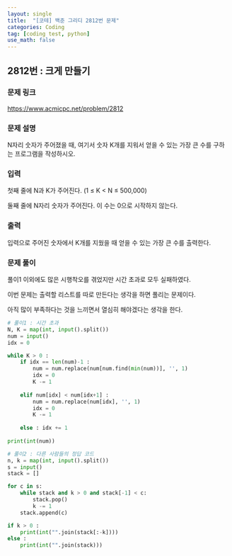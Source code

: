 ```yaml
---
layout: single
title:  "[코테] 백준 그리디 2812번 문제"
categories: Coding
tag: [coding test, python]
use_math: false
---
```


## 2812번 : 크게 만들기
### 문제 링크
<https://www.acmicpc.net/problem/2812>

### 문제 설명
N자리 숫자가 주어졌을 때, 여기서 숫자 K개를 지워서 얻을 수 있는 가장 큰 수를 구하는 프로그램을 작성하시오.

### 입력
첫째 줄에 N과 K가 주어진다. (1 ≤ K < N ≤ 500,000)

둘째 줄에 N자리 숫자가 주어진다. 이 수는 0으로 시작하지 않는다.

### 출력
입력으로 주어진 숫자에서 K개를 지웠을 때 얻을 수 있는 가장 큰 수를 출력한다.

### 문제 풀이
풀이1 이외에도 많은 시행착오를 겪었지만 시간 초과로 모두 실패하였다.

이번 문제는 출력할 리스트를 따로 만든다는 생각을 하면 풀리는 문제이다.

아직 많이 부족하다는 것을 느끼면서 열심히 해야겠다는 생각을 한다.


```python
# 풀이1 : 시간 초과
N, K = map(int, input().split())
num = input()
idx = 0

while K > 0 :
    if idx == len(num)-1 : 
        num = num.replace(num[num.find(min(num))], '', 1)
        idx = 0
        K -= 1
    
    elif num[idx] < num[idx+1] :
        num = num.replace(num[idx], '', 1)
        idx = 0
        K -= 1
        
    else : idx += 1
    
print(int(num))
```


```python
# 풀이2 : 다른 사람들의 정답 코드
n, k = map(int, input().split())
s = input()
stack = []

for c in s:
    while stack and k > 0 and stack[-1] < c:
        stack.pop()
        k -= 1
    stack.append(c)

if k > 0 : 
    print(int("".join(stack[:-k])))
else : 
    print(int("".join(stack)))
```
